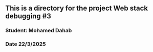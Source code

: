 ## This is a directory for the project Web stack debugging #3

### Student: Mohamed Dahab
### Date 22/3/2025
